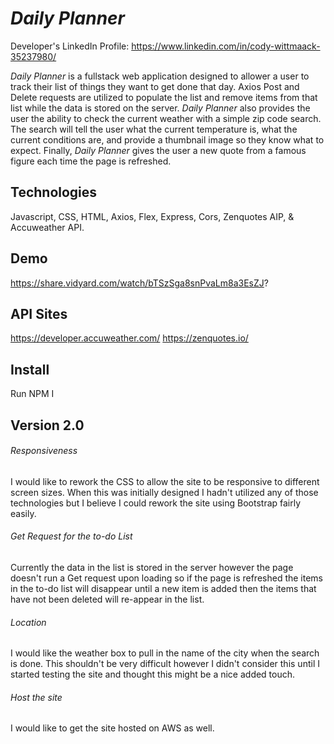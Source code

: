 *Daily Planner*
===============

Developer's LinkedIn Profile:  https://www.linkedin.com/in/cody-wittmaack-35237980/

*Daily Planner* is a fullstack web application designed to allower a user to track their list of things they want to get done that day.
Axios Post and Delete requests are utilized to populate the list and remove items from that list while the data is stored on the server.
*Daily Planner* also provides the user the ability to check the current weather with a simple zip code search.  The search will tell the
user what the current temperature is, what the current conditions are, and provide a thumbnail image so they know what to expect.  Finally, *Daily Planner* gives the user a new quote from a famous figure each time the page is refreshed.

## Technologies
Javascript, CSS, HTML, Axios, Flex,
Express, Cors, Zenquotes AIP, & Accuweather API.

## Demo
https://share.vidyard.com/watch/bTSzSga8snPvaLm8a3EsZJ?

## API Sites
https://developer.accuweather.com/
https://zenquotes.io/

## Install
Run NPM I

## Version 2.0

###### Responsiveness
I would like to rework the CSS to allow the site to be responsive to different screen sizes.  When this was initially designed I hadn't
utilized any of those technologies but I believe I could rework the site using Bootstrap fairly easily.

###### Get Request for the to-do List
Currently the data in the list is stored in the server however the page doesn't run a Get request upon loading so if the page is 
refreshed the items in the to-do list will disappear until a new item is added then the items that have not been deleted will re-appear 
in the list.  

###### Location
I would like the weather box to pull in the name of the city when the search is done.  This shouldn't be very difficult however I didn't
consider this until I started testing the site and thought this might be a nice added touch.

###### Host the site
I would like to get the site hosted on AWS as well.